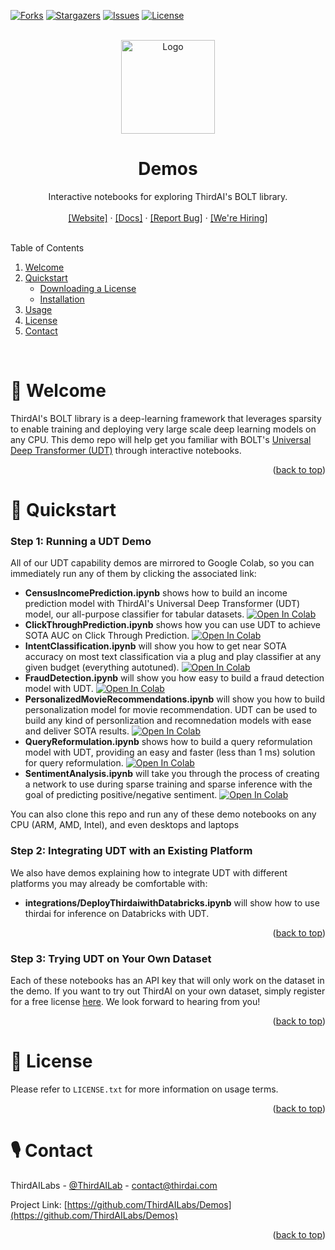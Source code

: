 <div id="top"></div>

[![Forks][forks-shield]][forks-url]
[![Stargazers][stars-shield]][stars-url]
[![Issues][issues-shield]][issues-url]
[![License][license-shield]][license-url]



<!-- PROJECT LOGO -->
<br />
<div align="center">
  <a href="https://github.com/ThirdAILabs/Demos">
    <img src="https://www.thirdai.com/wp-content/uploads/2022/06/ThirdAI_logo.png" alt="Logo" width="150" height="">
  </a>

<h1 align="center">Demos</h1>

  <p align="center">
    Interactive notebooks for exploring ThirdAI's BOLT library.
    <br>
    <br>
    <a href="https://thirdai.com">[Website]</a>
    ·
    <a href="https://thirdai.com/docs/">[Docs]</a>
    ·
    <a href="https://github.com/ThirdAILabs/Demos/issues">[Report Bug]</a>
    ·
    <a href="https://www.thirdai.com/careers/">[We're Hiring]</a>
  </p>
</div>



<!-- TABLE OF CONTENTS -->
<br>
Table of Contents
<ol>
  <li>
    <a href="#👋-welcome">Welcome</a>
  </li>
  <li>
    <a href="#🚀-quickstart">Quickstart</a>
    <ul>
      <li><a href="#step-1:-downloading-a-license">Downloading a License</a></li>
      <li><a href="#step-2:-installation">Installation</a></li>
    </ul>
  </li>
  <li><a href="#🎮-usage">Usage</a></li>
  <li><a href="#📄-license">License</a></li>
  <li><a href="#🎙-contact">Contact</a></li>
</ol>

<br>



<!-- ABOUT THE PROJECT -->
# 👋 Welcome

ThirdAI's BOLT library is a deep-learning framework that leverages sparsity to enable training and deploying very large scale deep learning models on any CPU. This demo repo will help get you familiar with BOLT's [Universal Deep Transformer (UDT)](https://www.thirdai.com/universal-deep-transformers/) through interactive notebooks.

<p align="right">(<a href="#top">back to top</a>)</p>



<!-- GETTING STARTED -->
# 🚀 Quickstart

### Step 1: Running a UDT Demo

All of our UDT capability demos are mirrored to Google Colab, so you can immediately run any of them by clicking the associated link:

* **CensusIncomePrediction.ipynb** shows how to build an income prediction model with ThirdAI's Universal Deep Transformer (UDT) model, our all-purpose classifier for tabular datasets.
 [![Open In Colab](https://colab.research.google.com/assets/colab-badge.svg)](https://colab.research.google.com/github/ThirdAILabs/Demos/blob/main/CensusIncomePrediction.ipynb)
* **ClickThroughPrediction.ipynb** shows how you can use UDT to achieve SOTA AUC on Click Through Prediction.
 [![Open In Colab](https://colab.research.google.com/assets/colab-badge.svg)](https://colab.research.google.com/github/ThirdAILabs/Demos/blob/main/ClickThroughPrediction.ipynb)
* **IntentClassification.ipynb** will show you how to get near SOTA accuracy on most text classification via a plug and play classifier at any given budget (everything autotuned).
 [![Open In Colab](https://colab.research.google.com/assets/colab-badge.svg)](https://colab.research.google.com/github/ThirdAILabs/Demos/blob/main/IntentClassification.ipynb)
* **FraudDetection.ipynb** will show you how easy to build a fraud detection model with UDT.
 [![Open In Colab](https://colab.research.google.com/assets/colab-badge.svg)](https://colab.research.google.com/github/ThirdAILabs/Demos/blob/main/FraudDetection.ipynb)
* **PersonalizedMovieRecommendations.ipynb** will show you how to build personalization model for movie recommendation. UDT can be used to build any kind of personlization and recomnedation models with ease and deliver SOTA results.
 [![Open In Colab](https://colab.research.google.com/assets/colab-badge.svg)](https://colab.research.google.com/github/ThirdAILabs/Demos/blob/main/PersonalizedMovieRecommendations.ipynb)
* **QueryReformulation.ipynb** shows how to build a query reformulation model with UDT, providing an easy and faster (less than 1 ms) solution for query reformulation.
 [![Open In Colab](https://colab.research.google.com/assets/colab-badge.svg)](https://colab.research.google.com/github/ThirdAILabs/Demos/blob/main/QueryReformulation.ipynb)
* **SentimentAnalysis.ipynb** will take you through the process of creating a network to use during sparse training and sparse inference with the goal of predicting positive/negative sentiment.
 [![Open In Colab](https://colab.research.google.com/assets/colab-badge.svg)](https://colab.research.google.com/github/ThirdAILabs/Demos/blob/main/SentimentAnalysis.ipynb)

You can also clone this repo and run any of these demo notebooks on any CPU (ARM, AMD, Intel), and even desktops and laptops

### Step 2: Integrating UDT with an Existing Platform

We also have demos explaining how to integrate UDT with different platforms you may already be comfortable with:

<ul>
<li><strong>integrations/DeployThirdaiwithDatabricks.ipynb</strong> will show how to use thirdai for inference on Databricks with UDT.</li>
</ul>

<p align="right">(<a href="#top">back to top</a>)</p>

### Step 3: Trying UDT on Your Own Dataset

Each of these notebooks has an API key that will only work on the dataset in the demo. If you want to try out ThirdAI on your own dataset, simply register for a free license [here](https://www.thirdai.com/try-bolt/). We look forward to hearing from you!

<p align="right">(<a href="#top">back to top</a>)</p>


<!-- LICENSE -->
# 📄 License

Please refer to `LICENSE.txt` for more information on usage terms.

<p align="right">(<a href="#top">back to top</a>)</p>



<!-- CONTACT -->
# 🎙 Contact

ThirdAILabs - [@ThirdAILab](https://twitter.com/ThirdAILab) - [contact@thirdai.com](mailto:contact@thirdai.com)

Project Link: [https://github.com/ThirdAILabs/Demos](https://github.com/ThirdAILabs/Demos)

<p align="right">(<a href="#top">back to top</a>)</p>



<!-- MARKDOWN LINKS & IMAGES -->
[forks-shield]: https://img.shields.io/github/forks/thirdailabs/demos.svg?style=for-the-badge
[forks-url]: https://github.com/ThirdAILabs/Demos/network/members
[stars-shield]: https://img.shields.io/github/stars/thirdailabs/demos.svg?style=for-the-badge
[stars-url]: https://github.com/ThirdAILabs/Demos/stargazers
[issues-shield]: https://img.shields.io/github/issues/thirdailabs/demos.svg?style=for-the-badge
[issues-url]: https://github.com/ThirdAILabs/Demos/issues
[license-shield]: https://img.shields.io/github/license/thirdailabs/demos.svg?style=for-the-badge
[license-url]: https://github.com/ThirdAILabs/Demos/blob/master/LICENSE.txt
